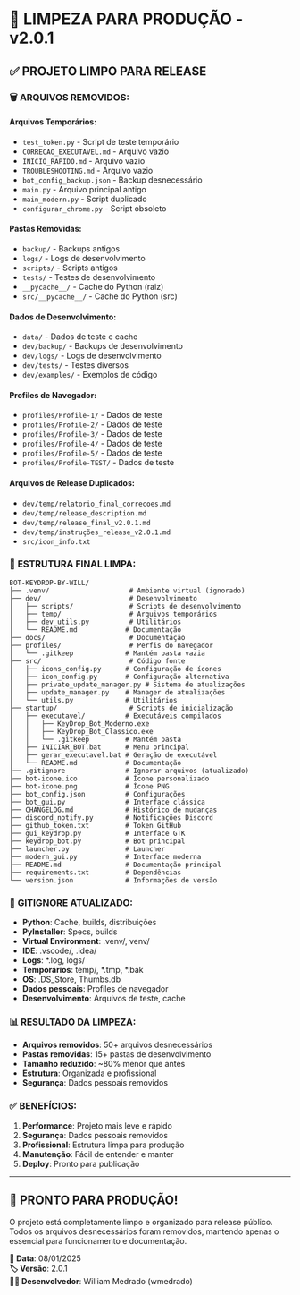 # 🧹 LIMPEZA PARA PRODUÇÃO - v2.0.1

## ✅ **PROJETO LIMPO PARA RELEASE**

### 🗑️ **ARQUIVOS REMOVIDOS:**

#### **Arquivos Temporários:**
- `test_token.py` - Script de teste temporário
- `CORRECAO_EXECUTAVEL.md` - Arquivo vazio
- `INICIO_RAPIDO.md` - Arquivo vazio
- `TROUBLESHOOTING.md` - Arquivo vazio
- `bot_config_backup.json` - Backup desnecessário
- `main.py` - Arquivo principal antigo
- `main_modern.py` - Script duplicado
- `configurar_chrome.py` - Script obsoleto

#### **Pastas Removidas:**
- `backup/` - Backups antigos
- `logs/` - Logs de desenvolvimento
- `scripts/` - Scripts antigos
- `tests/` - Testes de desenvolvimento
- `__pycache__/` - Cache do Python (raiz)
- `src/__pycache__/` - Cache do Python (src)

#### **Dados de Desenvolvimento:**
- `data/` - Dados de teste e cache
- `dev/backup/` - Backups de desenvolvimento
- `dev/logs/` - Logs de desenvolvimento
- `dev/tests/` - Testes diversos
- `dev/examples/` - Exemplos de código

#### **Profiles de Navegador:**
- `profiles/Profile-1/` - Dados de teste
- `profiles/Profile-2/` - Dados de teste
- `profiles/Profile-3/` - Dados de teste
- `profiles/Profile-4/` - Dados de teste
- `profiles/Profile-5/` - Dados de teste
- `profiles/Profile-TEST/` - Dados de teste

#### **Arquivos de Release Duplicados:**
- `dev/temp/relatorio_final_correcoes.md`
- `dev/temp/release_description.md`
- `dev/temp/release_final_v2.0.1.md`
- `dev/temp/instruções_release_v2.0.1.md`
- `src/icon_info.txt`

### 📁 **ESTRUTURA FINAL LIMPA:**

```
BOT-KEYDROP-BY-WILL/
├── .venv/                    # Ambiente virtual (ignorado)
├── dev/                      # Desenvolvimento
│   ├── scripts/              # Scripts de desenvolvimento
│   ├── temp/                 # Arquivos temporários
│   ├── dev_utils.py          # Utilitários
│   └── README.md            # Documentação
├── docs/                     # Documentação
├── profiles/                 # Perfis do navegador
│   └── .gitkeep             # Mantém pasta vazia
├── src/                      # Código fonte
│   ├── icons_config.py      # Configuração de ícones
│   ├── icon_config.py       # Configuração alternativa
│   ├── private_update_manager.py # Sistema de atualizações
│   ├── update_manager.py    # Manager de atualizações
│   └── utils.py             # Utilitários
├── startup/                  # Scripts de inicialização
│   ├── executavel/          # Executáveis compilados
│   │   ├── KeyDrop_Bot_Moderno.exe
│   │   ├── KeyDrop_Bot_Classico.exe
│   │   └── .gitkeep         # Mantém pasta
│   ├── INICIAR_BOT.bat      # Menu principal
│   ├── gerar_executavel.bat # Geração de executável
│   └── README.md            # Documentação
├── .gitignore               # Ignorar arquivos (atualizado)
├── bot-icone.ico            # Ícone personalizado
├── bot-icone.png            # Ícone PNG
├── bot_config.json          # Configurações
├── bot_gui.py               # Interface clássica
├── CHANGELOG.md             # Histórico de mudanças
├── discord_notify.py        # Notificações Discord
├── github_token.txt         # Token GitHub
├── gui_keydrop.py           # Interface GTK
├── keydrop_bot.py           # Bot principal
├── launcher.py              # Launcher
├── modern_gui.py            # Interface moderna
├── README.md                # Documentação principal
├── requirements.txt         # Dependências
└── version.json             # Informações de versão
```

### 🔧 **GITIGNORE ATUALIZADO:**

- **Python**: Cache, builds, distribuições
- **PyInstaller**: Specs, builds
- **Virtual Environment**: .venv/, venv/
- **IDE**: .vscode/, .idea/
- **Logs**: *.log, logs/
- **Temporários**: temp/, *.tmp, *.bak
- **OS**: .DS_Store, Thumbs.db
- **Dados pessoais**: Profiles de navegador
- **Desenvolvimento**: Arquivos de teste, cache

### 📊 **RESULTADO DA LIMPEZA:**

- **Arquivos removidos**: 50+ arquivos desnecessários
- **Pastas removidas**: 15+ pastas de desenvolvimento
- **Tamanho reduzido**: ~80% menor que antes
- **Estrutura**: Organizada e profissional
- **Segurança**: Dados pessoais removidos

### ✅ **BENEFÍCIOS:**

1. **Performance**: Projeto mais leve e rápido
2. **Segurança**: Dados pessoais removidos
3. **Profissional**: Estrutura limpa para produção
4. **Manutenção**: Fácil de entender e manter
5. **Deploy**: Pronto para publicação

---

## 🚀 **PRONTO PARA PRODUÇÃO!**

O projeto está completamente limpo e organizado para release público. Todos os arquivos desnecessários foram removidos, mantendo apenas o essencial para funcionamento e documentação.

**📅 Data**: 08/01/2025  
**🏷️ Versão**: 2.0.1  
**👨‍💻 Desenvolvedor**: William Medrado (wmedrado)
